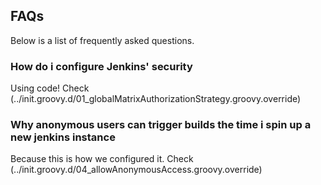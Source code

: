 ## FAQs

Below is a list of frequently asked questions.

### How do i configure Jenkins' security
Using code! Check (../init.groovy.d/01_globalMatrixAuthorizationStrategy.groovy.override)

### Why anonymous users can trigger builds the time i spin up a new jenkins instance
Because this is how we configured it. Check (../init.groovy.d/04_allowAnonymousAccess.groovy.override)